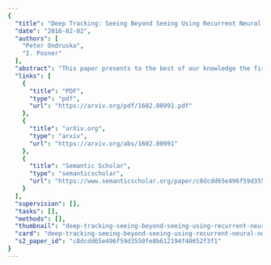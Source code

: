 ```yaml
---
{
  "title": "Deep Tracking: Seeing Beyond Seeing Using Recurrent Neural Networks",
  "date": "2016-02-02",
  "authors": [
    "Peter Ondruska",
    "I. Posner"
  ],
  "abstract": "This paper presents to the best of our knowledge the first end-to-end object tracking approach which directly maps from raw sensor input to object tracks in sensor space without requiring any feature engineering or system identification in the form of plant or sensor models. Specifically, our system accepts a stream of raw sensor data at one end and, in real-time, produces an estimate of the entire environment state at the output including even occluded objects. We achieve this by framing the problem as a deep learning task and exploit sequence models in the form of recurrent neural networks to learn a mapping from sensor measurements to object tracks. In particular, we propose a learning method based on a form of input dropout which allows learning in an unsupervised manner, only based on raw, occluded sensor data without access to ground-truth annotations. We demonstrate our approach using a synthetic dataset designed to mimic the task of tracking objects in 2D laser data -- as commonly encountered in robotics applications -- and show that it learns to track many dynamic objects despite occlusions and the presence of sensor noise.",
  "links": [
    {
      "title": "PDF",
      "type": "pdf",
      "url": "https://arxiv.org/pdf/1602.00991.pdf"
    },
    {
      "title": "arXiv.org",
      "type": "arxiv",
      "url": "https://arxiv.org/abs/1602.00991"
    },
    {
      "title": "Semantic Scholar",
      "type": "semanticscholar",
      "url": "https://www.semanticscholar.org/paper/c8dcdd65e496f59d3550fe8b612194f40652f3f1"
    }
  ],
  "supervision": [],
  "tasks": [],
  "methods": [],
  "thumbnail": "deep-tracking-seeing-beyond-seeing-using-recurrent-neural-networks-thumb.jpg",
  "card": "deep-tracking-seeing-beyond-seeing-using-recurrent-neural-networks-card.jpg",
  "s2_paper_id": "c8dcdd65e496f59d3550fe8b612194f40652f3f1"
}
---
```


